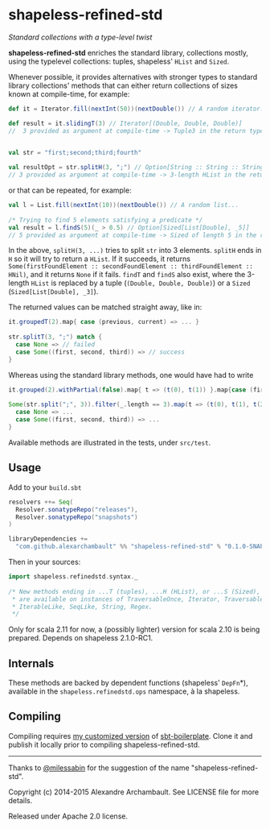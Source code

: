 # shapeless-refined-std

*Standard collections with a type-level twist*


**shapeless-refined-std** enriches the standard library, collections mostly, using the typelevel collections:
tuples, shapeless' `HList` and `Sized`.

Whenever possible, it provides alternatives with stronger types to standard library collections' methods that can either 
return collections of sizes known at compile-time, for example:

```scala
def it = Iterator.fill(nextInt(50))(nextDouble()) // A random iterator...

def result = it.slidingT(3) // Iterator[(Double, Double, Double)]
//  3 provided as argument at compile-time -> Tuple3 in the return type
    

val str = "first;second;third;fourth"

val resultOpt = str.splitH(3, ";") // Option[String :: String :: String :: HNil]
// 3 provided as argument at compile-time -> 3-length HList in the return type
```
     
or that can be repeated, for example:

```scala
val l = List.fill(nextInt(10))(nextDouble()) // A random list...
    
/* Trying to find 5 elements satisfying a predicate */
val result = l.findS(5)(_ > 0.5) // Option[Sized[List[Double], _5]]
// 5 provided as argument at compile-time -> Sized of length 5 in the return type
```
   
In the above, `splitH(3, ...)` tries to split `str` into 3 elements. `splitH` ends in `H` so it will
try to return a `HList`. If it succeeds, it returns
`Some(firstFoundElement :: secondFoundElement :: thirdFoundElement :: HNil)`, and it returns `None` if it fails. 
`findT` and `findS` also exist, where the 3-length `HList` is replaced by a tuple (`(Double, Double, Double)`) 
or a `Sized` (`Sized[List[Double], _3]`).

The returned values can be matched straight away, like in:

```scala
it.groupedT(2).map{ case (previous, current) => ... }
  
str.splitT(3, ";") match {
  case None => // failed
  case Some((first, second, third)) => // success
}
```
   
Whereas using the standard library methods, one would have had to write
  
```scala  
it.grouped(2).withPartial(false).map{ t => (t(0), t(1)) }.map{case (first, second) => ...}
   
Some(str.split(";", 3)).filter(_.length == 3).map(t => (t(0), t(1), t(2))) match {
  case None => ...
  case Some((first, second, third)) => ...
}
```

Available methods are illustrated in the tests, under `src/test`.

## Usage

Add to your `build.sbt`

```scala
resolvers ++= Seq(
  Resolver.sonatypeRepo("releases"),
  Resolver.sonatypeRepo("snapshots")
)

libraryDependencies +=
  "com.github.alexarchambault" %% "shapeless-refined-std" % "0.1.0-SNAPSHOT"
```

Then in your sources:

```scala
import shapeless.refinedstd.syntax._
    
/* New methods ending in ...T (tuples), ...H (HList), or ...S (Sized),
 * are available on instances of TraversableOnce, Iterator, TraversableLike,
 * IterableLike, SeqLike, String, Regex. 
 */
```

Only for scala 2.11 for now, a (possibly lighter) version for scala 2.10 is being prepared. Depends on shapeless 2.1.0-RC1.


## Internals

These methods are backed by dependent functions (shapeless' `DepFn`*), available in the `shapeless.refinedstd.ops`
namespace, à la shapeless.

## Compiling

Compiling requires [my customized version](https://github.com/alexarchambault/sbt-boilerplate) of [sbt-boilerplate](https://github.com/sbt/sbt-boilerplate).
Clone it and publish it locally prior to compiling shapeless-refined-std.

---

Thanks to [@milessabin](https://github.com/milessabin/) for the suggestion of the name "shapeless-refined-std".

Copyright (c) 2014-2015 Alexandre Archambault. See LICENSE file for more details.

Released under Apache 2.0 license.
